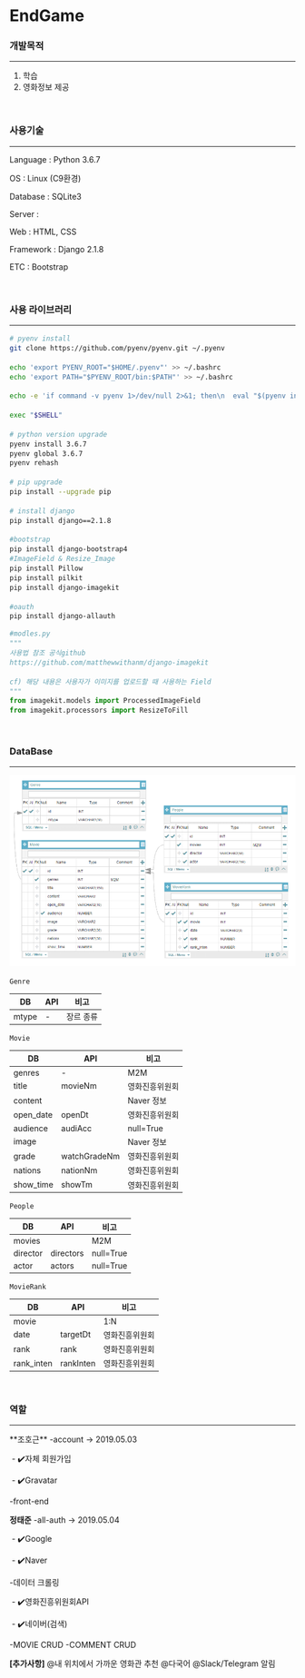 # EndGame

### 개발목적

<hr>

1. 학습
2. 영화정보 제공

<br> 

### 사용기술

<hr>

Language : Python 3.6.7

OS : Linux (C9환경)

Database : SQLite3

Server :

Web : HTML, CSS

Framework : Django 2.1.8

ETC : Bootstrap

<br>

### 사용 라이브러리

<hr>

```bash
# pyenv install
git clone https://github.com/pyenv/pyenv.git ~/.pyenv

echo 'export PYENV_ROOT="$HOME/.pyenv"' >> ~/.bashrc
echo 'export PATH="$PYENV_ROOT/bin:$PATH"' >> ~/.bashrc

echo -e 'if command -v pyenv 1>/dev/null 2>&1; then\n  eval "$(pyenv init -)"\nfi' >> ~/.bashrc

exec "$SHELL"

# python version upgrade
pyenv install 3.6.7
pyenv global 3.6.7
pyenv rehash

# pip upgrade
pip install --upgrade pip

# install django
pip install django==2.1.8

#bootstrap
pip install django-bootstrap4
#ImageField & Resize_Image
pip install Pillow
pip install pilkit
pip install django-imagekit

#oauth
pip install django-allauth
```

```python
#modles.py
"""
사용법 참조 공식github
https://github.com/matthewwithanm/django-imagekit

cf) 해당 내용은 사용자가 이미지를 업로드할 때 사용하는 Field
"""
from imagekit.models import ProcessedImageField
from imagekit.processors import ResizeToFill
```

<br>

### DataBase

<hr>

<img src="readme_img/db_tables.PNG" alt="db_tables">

`Genre`

| DB    | API  | 비고      |
| ----- | ---- | --------- |
| mtype | -    | 장르 종류 |

`Movie`

| DB        | API          | 비고           |
| --------- | ------------ | -------------- |
| genres    | -            | M2M            |
| title     | movieNm      | 영화진흥위원회 |
| content   |              | Naver 정보     |
| open_date | openDt       | 영화진흥위원회 |
| audience  | audiAcc      | null=True      |
| image     |              | Naver 정보     |
| grade     | watchGradeNm | 영화진흥위원회 |
| nations   | nationNm     | 영화진흥위원회 |
| show_time | showTm       | 영화진흥위원회 |

`People`

| DB       | API       | 비고      |
| -------- | --------- | --------- |
| movies   |           | M2M       |
| director | directors | null=True |
| actor    | actors    | null=True |

`MovieRank`

| DB         | API       | 비고           |
| ---------- | --------- | -------------- |
| movie      |           | 1:N            |
| date       | targetDt  | 영화진흥위원회 |
| rank       | rank      | 영화진흥위원회 |
| rank_inten | rankInten | 영화진흥위원회 |

<br>

### 역할

<hr>
**조호근**
-account -> 2019.05.03

​	-​ :heavy_check_mark:자체 회원가입

​	- :heavy_check_mark:Gravatar

-front-end

**정태준**
-all-auth -> 2019.05.04

​	- :heavy_check_mark:Google

​	- :heavy_check_mark:Naver

-데이터 크롤링

​	- :heavy_check_mark:영화진흥위원회API

​	- :heavy_check_mark:네이버(검색)

-MOVIE CRUD
-COMMENT CRUD

**[추가사항]**
@내 위치에서 가까운 영화관 추천
@다국어
@Slack/Telegram 알림